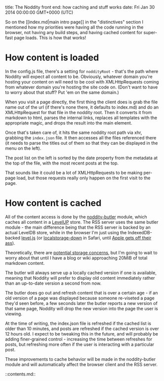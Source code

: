 title: The Noddity front end: how caching and stuff works
date: Fri Jan 30 2014 00:00:00 GMT+0000 (UTC)

So on the [[index.md|main intro page]] in the "distinctives" section I mentioned how my priorities were having all the code running in the browser, not having any build steps, and having cached content for super-fast page loads.  This is how that works!

How content is loaded
========

In the config.js file, there's a setting for `noddityRoot` - that's the path where Noddity will expect all content to be.  Obviously, whatever domain you're hosting your content on will need to be cool with XMLHttpRequests coming from whatever domain you're hosting the site code on.  (Don't want to have to worry about that stuff?  Put 'em on the same domain.)

When you visit a page directly, the first thing the client does is grab the file name out of the url (if there's none there, it defaults to index.md) and do an XMLHttpRequest for that file in the noddity root.  Then it converts it from markdown to html, parses the internal links, replaces all templates with the appropriate magic, and drops the result into the main element.

Once that's taken care of, it hits the same noddity root path via xhr, grabbing the `index.json` file.  It then accesses all the files referenced there (it needs to parse the titles out of them so that they can be displayed in the menu on the left).

The post list on the left is sorted by the date property from the metadata at the top of the file, with the most recent posts at the top.

That sounds like it could be a lot of XMLHttpRequests to be making per-page load, but those requests really only happen on the first visit to the page.

How content is cached
========

All of the content access is done by the [noddity-butler](https://github.com/TehShrike/noddity-butler) module, which caches all content in a [LevelUP](https://github.com/rvagg/node-levelup) store.  The RSS server uses the same butler module - the main difference being that the RSS server is backed by an actual LevelDB store, while in the browser I'm just using the IndexedDB-backed [level.js](https://github.com/maxogden/level.js) (or [localstorage-down](https://github.com/No9/localstorage-down) in Safari, until [Apple gets off their ass](http://caniuse.com/#feat=indexeddb)).

Theoretically, there are [potential storage concerns](https://developer.mozilla.org/en-US/docs/IndexedDB#Storage_limits), but I'm going to wait to worry about that until I have a blog or wiki approaching 20MiB of total markdown content.

The butler will always serve up a locally cached version if one is available, meaning that Noddity will prefer to display old content immediately rather than an up-to-date version a second from now.

The butler does go out and refresh content that is over a certain age - if an old version of a page was displayed because someone re-viseted a page they'd seen before, a few seconds later the butler reports a new version of that same page, Noddity will drop the new version into the page the user is viewing.

At the time of writing, the index.json file is refreshed if the cached list is older than 10 minutes, and posts are refreshed if the cached version is over 12 hours old.  I expect to be tweaking this in the future, and will probably be adding finer-grained control - increasing the time between refreshes for posts, but refreshing more often if the user is interacting with a particular post.

These improvements to cache behavior will be made in the noddity-butler module and will automatically affect the browser client and the RSS server.

::contents.md::
